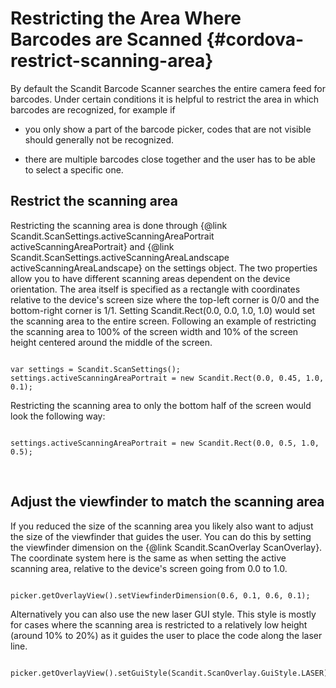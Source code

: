 
Restricting the Area Where Barcodes are Scanned {#cordova-restrict-scanning-area}
=========================================================================

By default the Scandit Barcode Scanner searches the entire camera feed for barcodes. Under certain conditions it is helpful to restrict the area in which barcodes are recognized, for example if

* you only show a part of the barcode picker, codes that are not visible should generally not be recognized.

* there are multiple barcodes close together and the user has to be able to select a specific one.


## Restrict the scanning area

Restricting the scanning area is done through {@link Scandit.ScanSettings.activeScanningAreaPortrait activeScanningAreaPortrait} and {@link Scandit.ScanSettings.activeScanningAreaLandscape activeScanningAreaLandscape} on the settings object. The two properties allow you to have different scanning areas dependent on the device orientation. The area itself is specified as a rectangle with coordinates relative to the device's screen size where the top-left corner is 0/0 and the bottom-right corner is 1/1. Setting Scandit.Rect(0.0, 0.0, 1.0, 1.0) would set the scanning area to the entire screen. Following an example of restricting the scanning area to 100% of the screen width and 10% of the screen height centered around the middle of the screen.

~~~~~~~~~~~~~~~~{.java}

var settings = Scandit.ScanSettings();
settings.activeScanningAreaPortrait = new Scandit.Rect(0.0, 0.45, 1.0, 0.1);

~~~~~~~~~~~~~~~~

Restricting the scanning area to only the bottom half of the screen would look the following way:

~~~~~~~~~~~~~~~~{.java}

settings.activeScanningAreaPortrait = new Scandit.Rect(0.0, 0.5, 1.0, 0.5);

~~~~~~~~~~~~~~~~
<br/>


## Adjust the viewfinder to match the scanning area

If you reduced the size of the scanning area you likely also want to adjust the size of the viewfinder that guides the user. You can do this by setting the viewfinder dimension on the {@link Scandit.ScanOverlay ScanOverlay}. The coordinate system here is the same as when setting the active scanning area, relative to the device's screen going from 0.0 to 1.0.

~~~~~~~~~~~~~~~~{.java}

picker.getOverlayView().setViewfinderDimension(0.6, 0.1, 0.6, 0.1);

~~~~~~~~~~~~~~~~

Alternatively you can also use the new laser GUI style. This style is mostly for cases where the scanning area is restricted to a relatively low height (around 10% to 20%) as it guides the user to place the code along the laser line.

~~~~~~~~~~~~~~~~{.java}

picker.getOverlayView().setGuiStyle(Scandit.ScanOverlay.GuiStyle.LASER);

~~~~~~~~~~~~~~~~

<br/>
